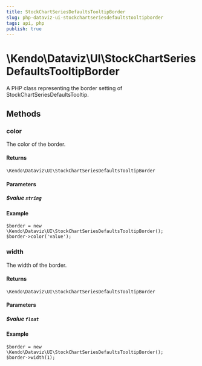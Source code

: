 ```yaml
---
title: StockChartSeriesDefaultsTooltipBorder
slug: php-dataviz-ui-stockchartseriesdefaultstooltipborder
tags: api, php
publish: true
---
```


# \Kendo\Dataviz\UI\StockChartSeriesDefaultsTooltipBorder

A PHP class representing the border setting of StockChartSeriesDefaultsTooltip.


## Methods

### color
The color of the border.

#### Returns
`\Kendo\Dataviz\UI\StockChartSeriesDefaultsTooltipBorder`

#### Parameters

##### $value `string`



#### Example 
    $border = new \Kendo\Dataviz\UI\StockChartSeriesDefaultsTooltipBorder();
    $border->color('value');

### width
The width of the border.

#### Returns
`\Kendo\Dataviz\UI\StockChartSeriesDefaultsTooltipBorder`

#### Parameters

##### $value `float`



#### Example 
    $border = new \Kendo\Dataviz\UI\StockChartSeriesDefaultsTooltipBorder();
    $border->width(1);

